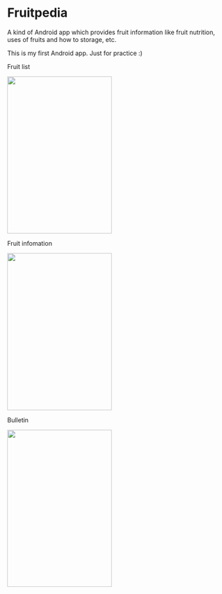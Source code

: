 # Fruitpedia
A kind of Android app which provides fruit information like fruit nutrition, uses of fruits and how to storage, etc.



 
This is my first Android app. Just for practice :)



Fruit list

<img src="https://raw.githubusercontent.com/charles620016/Fruitpedia/master/screenshot/list.jpg" height="360" width="240">


Fruit infomation

<img src="https://raw.githubusercontent.com/charles620016/Fruitpedia/master/screenshot/info.jpg" height="360" width="240">


Bulletin

<img src="https://raw.githubusercontent.com/charles620016/Fruitpedia/master/screenshot/bulletin.jpg" height="360" width="240">
